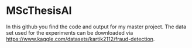# MScThesisAI
In this github you find the code and output for my master project. 
The data set used for the experiments can be downloaded via https://www.kaggle.com/datasets/kartik2112/fraud-detection.

